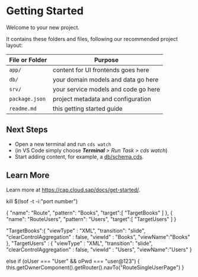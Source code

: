 # Getting Started

Welcome to your new project.

It contains these folders and files, following our recommended project layout:

File or Folder | Purpose
---------|----------
`app/` | content for UI frontends goes here
`db/` | your domain models and data go here
`srv/` | your service models and code go here
`package.json` | project metadata and configuration
`readme.md` | this getting started guide


## Next Steps

- Open a new terminal and run `cds watch`
- (in VS Code simply choose _**Terminal** > Run Task > cds watch_)
- Start adding content, for example, a [db/schema.cds](db/schema.cds).


## Learn More

Learn more at https://cap.cloud.sap/docs/get-started/.


kill $(lsof -t -i:"port number")

{
          "name": "Route",
          "pattern": "Books",
          "target":[
            "TargetBooks"
          ]
        },
        {
          "name": "RouteUsers",
          "pattern": "Users",
          "target":[
            "TargetUsers"
          ]
        }

"TargetBooks":{
          "viewType" : "XML",
          "transition": "slide",
          "clearControlAggregation" : false,
          "viewId" : "Books",
          "viewName":"Books"
        },
        "TargetUsers" : {
          "viewType" : "XML",
          "transition": "slide",
          "clearControlAggregation" : false,
          "viewId" : "Users",
          "viewName":"Users"
        }


else if (oUser === "User" && oPwd === "user@123") {
                    this.getOwnerComponent().getRouter().navTo("RouteSingleUserPage")
                }